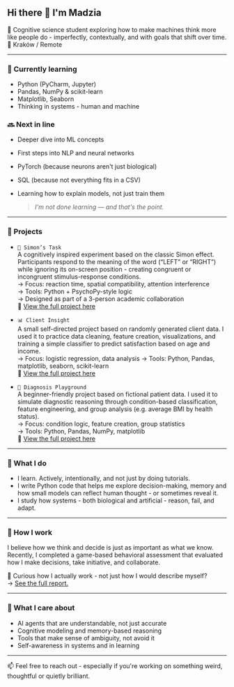 ## Hi there 👋 I'm Madzia

🧠 Cognitive science student exploring how to make machines think more like people do - imperfectly, contextually, and with goals that shift over time.  
📍 Kraków / Remote

---

### 🌱 Currently learning
- Python (PyCharm, Jupyter)  
- Pandas, NumPy & scikit-learn  
- Matplotlib, Seaborn  
- Thinking in systems - human and machine

### 🔜 Next in line
- Deeper dive into ML concepts
- First steps into NLP and neural networks 
- PyTorch (because neurons aren't just biological)
- SQL (because not everything fits in a CSV)
- Learning how to explain models, not just train them

  > *I'm not done learning — and that's the point.*

---

### 🧪 Projects

- `🧠 Simon’s Task`  
  A cognitively inspired experiment based on the classic Simon effect. Participants respond to the meaning of the word (“LEFT” or “RIGHT”) while ignoring its on-screen position - creating congruent or incongruent stimulus-response conditions.  
  → Focus: reaction time, spatial compatibility, attention interference  
  → Tools: Python + PsychoPy-style logic  
  → Designed as part of a 3-person academic collaboration  
  🔗 [View the full project here](https://github.com/mhomel/simons-task-experiment)

- `📊 Client Insight`  
  A small self-directed project based on randomly generated client data. I used it to practice data cleaning, feature creation, visualizations, and training a simple classifier to predict satisfaction based on age and income.  
  → Focus: logistic regression, data analysis
  → Tools: Python, Pandas, matplotlib, seaborn, scikit-learn  
  🔗 [View the full project here](https://github.com/mhomel/client_insight)

- `🧬 Diagnosis Playground`  
  A beginner-friendly project based on fictional patient data. I used it to simulate diagnostic reasoning through condition-based classification, feature engineering, and group analysis (e.g. average BMI by health status).  
  → Focus: condition logic, feature creation, group statistics  
  → Tools: Python, Pandas, NumPy, matplotlib  
  🔗 [View the full project here](https://github.com/mhomel/diagnosis-playground)


---

### 💭 What I do

- I learn. Actively, intentionally, and not just by doing tutorials.  
- I write Python code that helps me explore decision-making, memory and how small models can reflect human thought - or sometimes reveal it.  
- I study how systems - both biological and artificial - reason, fail, and adapt.

---

### 🧩 How I work

I believe how we think and decide is just as important as what we know.  
Recently, I completed a game-based behavioral assessment that evaluated how I make decisions, take initiative, and collaborate.

🧠 Curious how I actually work - not just how I would describe myself?  
→ [See the full report.](https://github.com/mhomel/how-i-work)


---

### 🧠 What I care about

- AI agents that are understandable, not just accurate  
- Cognitive modeling and memory-based reasoning  
- Tools that make sense of ambiguity, not avoid it  
- Self-awareness in systems and in learning

---

📫 Feel free to reach out - especially if you're working on something weird, thoughtful or quietly brilliant.
